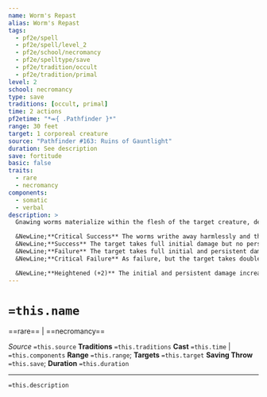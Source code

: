 ```yaml
---
name: Worm's Repast
alias: Worm's Repast
tags:
  - pf2e/spell
  - pf2e/spell/level_2
  - pf2e/school/necromancy
  - pf2e/spelltype/save
  - pf2e/tradition/occult
  - pf2e/tradition/primal
level: 2
school: necromancy
type: save
traditions: [occult, primal]
time: 2 actions
pf2etime: "*⬺{ .Pathfinder }*"
range: 30 feet
target: 1 corporeal creature
source: "Pathfinder #163: Ruins of Gauntlight"
duration: See description
save: fortitude
basic: false
traits:
  - rare
  - necromancy
components:
  - somatic
  - verbal
description: >
  Gnawing worms materialize within the flesh of the target creature, dealing 4d6 piercing damage and 1d6 persistent piercing damage. If the target is a non-skeletal corporeal undead creature, you deal an extra 2d6 persistent piercing damage. The target must attempt a Fortitude save.

  &NewLine;**Critical Success** The worms writhe away harmlessly and the target takes no damage.
  &NewLine;**Success** The target takes full initial damage but no persistent damage, and the spell ends immediately.
  &NewLine;**Failure** The target takes full initial and persistent damage and is [[Flat-Footed]] due to the pain for as long as it takes persistent damage.
  &NewLine;**Critical Failure** As failure, but the target takes double the initial damage and is also [[Slowed]] 1 by the pain for as long as it takes persistent damage.

  &NewLine;**Heightened (+2)** The initial and persistent damage increase by 2d6 and 1d6, respectively
---
```

# `=this.name`
==rare== | ==necromancy==

*Source* `=this.source`
**Traditions** `=this.traditions`
**Cast** `=this.time` | `=this.components`
**Range** `=this.range`; **Targets** `=this.target`
**Saving Throw** `=this.save`; **Duration** `=this.duration`

***
`=this.description`
